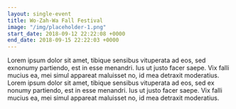```yaml
---
layout: single-event
title: Wo-Zah-Wa Fall Festival
image: "/img/placeholder-1.png"
start_date: 2018-09-12 22:22:08 +0000
end_date: 2018-09-15 22:22:03 +0000
---
```

Lorem ipsum dolor sit amet, tibique sensibus vituperata ad eos, sed exnonumy partiendo, est in esse menandri. Ius ut justo facer saepe. Vix falli mucius ea, mei simul appareat maluisset no, id mea detraxit moderatius. Lorem ipsum dolor sit amet, tibique sensibus vituperata ad eos, sed ex nonumy partiendo, est in esse menandri. Ius ut justo facer saepe. Vix falli mucius ea, mei simul appareat maluisset no, id mea detraxit moderatius.
